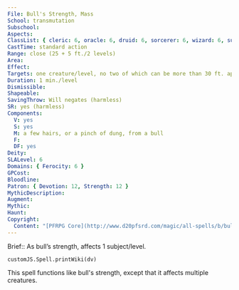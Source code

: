 ```yaml
---
File: Bull's Strength, Mass
School: transmutation
Subschool: 
Aspects: 
ClassList: { cleric: 6, oracle: 6, druid: 6, sorcerer: 6, wizard: 6, summoner: 4, magus: 6, shaman: 6, psychic: 6, unchained summoner: 6 }
CastTime: standard action
Range: close (25 + 5 ft./2 levels)
Area: 
Effect: 
Targets: one creature/level, no two of which can be more than 30 ft. apart
Duration: 1 min./level
Dismissible: 
Shapeable: 
SavingThrow: Will negates (harmless)
SR: yes (harmless)
Components:
  V: yes
  S: yes
  M: a few hairs, or a pinch of dung, from a bull
  F: 
  DF: yes
Deity: 
SLALevel: 6
Domains: { Ferocity: 6 }
GPCost: 
Bloodline: 
Patron: { Devotion: 12, Strength: 12 }
MythicDescription: 
Augment: 
Mythic: 
Haunt: 
Copyright:
  Content: "[PFRPG Core](http://www.d20pfsrd.com/magic/all-spells/b/bull-s-strength)"
---
```

Brief:: As bull’s strength, affects 1 subject/level.

```dataviewjs
customJS.Spell.printWiki(dv)
```

This spell functions like bull's strength, except that it affects multiple creatures.
